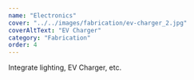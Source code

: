 ```yaml
---
name: "Electronics"
cover: "../../images/fabrication/ev-charger_2.jpg"
coverAltText: "EV Charger"
category: "Fabrication"
order: 4
---
```


Integrate lighting, EV Charger, etc.